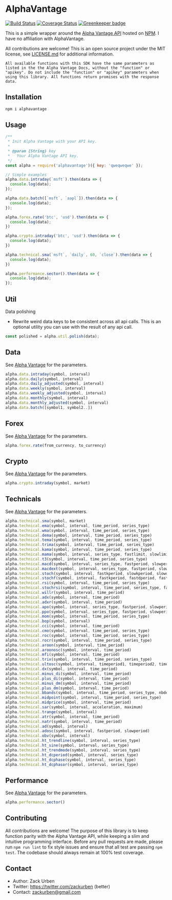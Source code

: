 # AlphaVantage

[![Build Status](https://travis-ci.org/zackurben/alphavantage.svg?branch=master)](https://travis-ci.org/zackurben/alphavantage)
[![Coverage Status](https://coveralls.io/repos/github/zackurben/alphavantage/badge.svg?branch=master)](https://coveralls.io/github/zackurben/alphavantage?branch=master)
[![Greenkeeper badge](https://badges.greenkeeper.io/zackurben/alphavantage.svg)](https://greenkeeper.io/)

This is a simple wrapper around the [Alpha Vantage API](https://www.alphavantage.co/documentation/) hosted on [NPM](https://www.npmjs.com/package/alphavantage). I have no affiliation with AlphaVantage.

All contributions are welcome! This is an open source project under the MIT license, see [LICENSE.md](LICENSE.md) for additional information.

`All available functions with this SDK have the same parameters as listed in the the Alpha Vantage Docs, without the "function" or "apikey". Do not include the "function" or "apikey" parameters when using this library. All functions return promises with the response data.`

## Installation
```bash
npm i alphavantage
```

## Usage

```javascript
/**
 * Init Alpha Vantage with your API key.
 *
 * @param {String} key
 *   Your Alpha Vantage API key.
 */
const alpha = require('alphavantage')({ key: 'qweqweqwe' });

// Simple examples
alpha.data.intraday(`msft`).then(data => {
  console.log(data);
});

alpha.data.batch([`msft`, `aapl`]).then(data => {
  console.log(data);
});

alpha.forex.rate('btc', 'usd').then(data => {
  console.log(data);
})

alpha.crypto.intraday('btc', 'usd').then(data => {
  console.log(data);
})

alpha.technical.sma(`msft`, `daily`, 60, `close`).then(data => {
  console.log(data);
})

alpha.performance.sector().then(data => {
  console.log(data);
});
```

## Util

Data polishing
  - Rewrite weird data keys to be consistent across all api calls. This is an optional utility you can use with the result of any api call.

```javascript
const polished = alpha.util.polish(data);
```

## Data

See [Alpha Vantage](https://www.alphavantage.co/documentation/#time-series-data) for the parameters.
```javascript
alpha.data.intraday(symbol, interval)
alpha.data.daily(symbol, interval)
alpha.data.daily_adjusted(symbol, interval)
alpha.data.weekly(symbol, interval)
alpha.data.weekly_adjusted(symbol, interval)
alpha.data.monthly(symbol, interval)
alpha.data.monthly_adjusted(symbol, interval)
alpha.data.batch([symbol1, symbol2..])
```

## Forex

See [Alpha Vantage](https://www.alphavantage.co/documentation/#fx) for the parameters.
```javascript
alpha.forex.rate(from_currency, to_currency)
```

## Crypto

See [Alpha Vantage](https://www.alphavantage.co/documentation/#digital-currency) for the parameters.
```javascript
alpha.crypto.intraday(symbol, market)
```

## Technicals

See [Alpha Vantage](https://www.alphavantage.co/documentation/#technical-indicators) for the parameters.
```javascript
alpha.technical.sma(symbol, market)
alpha.technical.ema(symbol, interval, time_period, series_type)
alpha.technical.wma(symbol, interval, time_period, series_type)
alpha.technical.dema(symbol, interval, time_period, series_type)
alpha.technical.tema(symbol, interval, time_period, series_type)
alpha.technical.trima(symbol, interval, time_period, series_type)
alpha.technical.kama(symbol, interval, time_period, series_type)
alpha.technical.mama(symbol, interval, series_type, fastlimit, slowlimit)
alpha.technical.t3(symbol, interval, time_period, series_type)
alpha.technical.macd(symbol, interval, series_type, fastperiod, slowperiod, signalperiod)
alpha.technical.macdext(symbol, interval, series_type, fastperiod, slowperiod, signalperiod, fastmatype, slowmatype, signalmatype)
alpha.technical.stoch(symbol, interval, fastkperiod, slowkperiod, slowdperiod, slowkmatype, slowdmatype)
alpha.technical.stochf(symbol, interval, fastkperiod, fastdperiod, fastdmatype)
alpha.technical.rsi(symbol, interval, time_period, series_type)
alpha.technical.stochrsi(symbol, interval, time_period, series_type, fastkperiod, slowdperiod, fastdmatype)
alpha.technical.willr(symbol, interval, time_period)
alpha.technical.adx(symbol, interval, time_period)
alpha.technical.adxr(symbol, interval, time_period)
alpha.technical.apo(symbol, interval, series_type, fastperiod, slowperiod, matype)
alpha.technical.ppo(symbol, interval, series_type, fastperiod, slowperiod, matype)
alpha.technical.mom(symbol, interval, time_period, series_type)
alpha.technical.bop(symbol, interval)
alpha.technical.cci(symbol, interval, time_period)
alpha.technical.cmo(symbol, interval, time_period, series_type)
alpha.technical.roc(symbol, interval, time_period, series_type)
alpha.technical.rocr(symbol, interval, time_period, series_type)
alpha.technical.aroon(symbol, interval, time_period)
alpha.technical.aroonosc(symbol, interval, time_period)
alpha.technical.mfi(symbol, interval, time_period)
alpha.technical.trix(symbol, interval, time_period, series_type)
alpha.technical.ultosc(symbol, interval, timeperiod1, timeperiod2, timeperiod3)
alpha.technical.dx(symbol, interval, time_period)
alpha.technical.minus_di(symbol, interval, time_period)
alpha.technical.plus_di(symbol, interval, time_period)
alpha.technical.minus_dm(symbol, interval, time_period)
alpha.technical.plus_dm(symbol, interval, time_period)
alpha.technical.bbands(symbol, interval, time_period, series_type, nbdevup, nbdevdn)
alpha.technical.midpoint(symbol, interval, time_period, series_type)
alpha.technical.midprice(symbol, interval, time_period)
alpha.technical.sar(symbol, interval, acceleration, maximum)
alpha.technical.trange(symbol, interval)
alpha.technical.atr(symbol, interval, time_period)
alpha.technical.natr(symbol, interval, time_period)
alpha.technical.ad(symbol, interval)
alpha.technical.adosc(symbol, interval, fastperiod, slowperiod)
alpha.technical.obv(symbol, interval)
alpha.technical.ht_trendline(symbol, interval, series_type)
alpha.technical.ht_sine(symbol, interval, series_type)
alpha.technical.ht_trendmode(symbol, interval, series_type)
alpha.technical.ht_dcperiod(symbol, interval, series_type)
alpha.technical.ht_dcphase(symbol, interval, series_type)
alpha.technical.ht_dcphasor(symbol, interval, series_type)
```

## Performance

See [Alpha Vantage](https://www.alphavantage.co/documentation/#sector-information) for the parameters.
```javascript
alpha.performance.sector()
```

## Contributing

All contributions are welcome! The purpose of this library is to keep function parity with the Alpha Vantage API, while keeping a slim and intuitive programming interface. Before any pull requests are made, please run `npm run lint` to fix style issues and ensure that all test are passing `npm test`. The codebase should always remain at 100% test coverage.

## Contact
  - Author: Zack Urben
  - Twitter: https://twitter.com/zackurben (better)
  - Contact: zackurben@gmail.com
